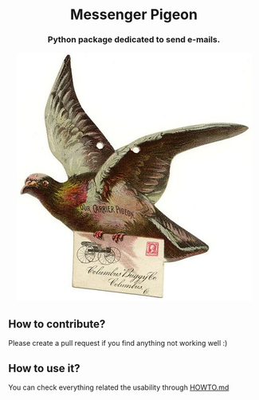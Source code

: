 <h1 align="center">Messenger Pigeon</h1>
<h3 align="center">
    Python package dedicated to send e-mails.
</h3>
<p align="center">
    <img src="docs/messenger_pigeon.jpg" alt="messenger_pigeon">
</p>

## How to contribute?
Please create a pull request if you find anything not working well :)

## How to use it?
You can check everything related the usability through [HOWTO.md](docs/HOWTO.md)


